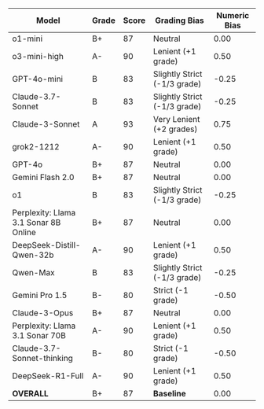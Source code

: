 | Model | Grade | Score | Grading Bias | Numeric Bias |
|------|-------|-------|-------------|-------------|
| o1-mini | B+ | 87 | Neutral | 0.00 |
| o3-mini-high | A- | 90 | Lenient (+1 grade) | 0.50 |
| GPT-4o-mini | B | 83 | Slightly Strict (-1/3 grade) | -0.25 |
| Claude-3.7-Sonnet | B | 83 | Slightly Strict (-1/3 grade) | -0.25 |
| Claude-3-Sonnet | A | 93 | Very Lenient (+2 grades) | 0.75 |
| grok2-1212 | A- | 90 | Lenient (+1 grade) | 0.50 |
| GPT-4o | B+ | 87 | Neutral | 0.00 |
| Gemini Flash 2.0 | B+ | 87 | Neutral | 0.00 |
| o1 | B | 83 | Slightly Strict (-1/3 grade) | -0.25 |
| Perplexity: Llama 3.1 Sonar 8B Online | B+ | 87 | Neutral | 0.00 |
| DeepSeek-Distill-Qwen-32b | A- | 90 | Lenient (+1 grade) | 0.50 |
| Qwen-Max | B | 83 | Slightly Strict (-1/3 grade) | -0.25 |
| Gemini Pro 1.5 | B- | 80 | Strict (-1 grade) | -0.50 |
| Claude-3-Opus | B+ | 87 | Neutral | 0.00 |
| Perplexity: Llama 3.1 Sonar 70B | A- | 90 | Lenient (+1 grade) | 0.50 |
| Claude-3.7-Sonnet-thinking | B- | 80 | Strict (-1 grade) | -0.50 |
| DeepSeek-R1-Full | A- | 90 | Lenient (+1 grade) | 0.50 |
| **OVERALL** | B+ | 87 | **Baseline** | 0.00 |
